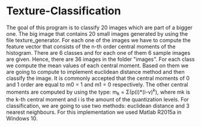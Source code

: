 # Texture-Classification
The goal of this program is to classify 20 images which are part of a bigger one. The big image that contains 20 small images generated by using the file texture_generator. For each one of the images we have to compute the feature vector that consists of the n-th order central moments of the histogram. There are 6 classes and for each one of them 6 sample images are given. Hence, there are 36 images in the folder "images". For each class we compute the mean values of each central moment. Based on them we are going to compute to implement euclidean distance method and then classify the image. It is commonly accepted that the central moments of 0 and 1 order are equal to  m0 = 1 and m1 = 0 respectively. The other central moments are computed by using the type: m<sub>k</sub> = Σ(p(i)*(i-v)<sup>k</sup>), where mk is the k-th central moment and i is the amount of the quantization levels. For classification, we are going to use two methods: euclidean distance and 3 nearest neighbours. For this implementation we used Matlab R2015a in Windows 10.
